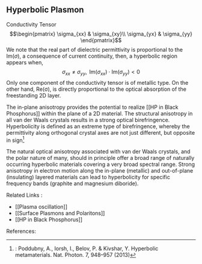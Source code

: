 ## Hyperbolic Plasmon
Conductivity Tensor 
$$\begin{pmatrix}
  \sigma_{xx} & \sigma_{xy}\\ 
  \sigma_{yx} & \sigma_{yy}
\end{pmatrix}$$
We note that the real part of dielectric permittivity is proportional to the $\text{Im}(\sigma)$, a consequence of current continuity, then, a hyperbolic region appears when,
$$\sigma_{xx} \ne \sigma_{yy}, \text{ }\text{Im}(\sigma_{xx}) \cdot \text{Im}(\sigma_{yy}) < 0$$ Only one component of the conductivity tensor is of metallic type. On the other hand, Re(σ), is directly proportional to the optical absorption of the freestanding 2D layer. 

The in-plane anisotropy provides the potential to realize [[HP in Black Phosphorus]] within the plane of a 2D material. The structural anisotropy in all van der Waals crystals results in a strong optical birefringence. Hyperbolicity is defined as an extreme type of birefringence, whereby the permittivity along orthogonal crystal axes are not just different, but opposite in sign[^1]

The natural optical anisotropy associated with van der Waals crystals, and the polar nature of many, should in principle offer a broad range of naturally occurring hyperbolic materials covering a very broad spectral range. Strong anisotropy in electron motion along the in-plane (metallic) and out-of-plane (insulating) layered materials can lead to hyperbolicity for specific frequency bands (graphite and magnesium diboride). 

Related Links : 
- [[Plasma oscillation]]
- [[Surface Plasmons and Polaritons]]
- [[HP in Black Phosphorus]]

References: 

[^1]: : Poddubny, A., Iorsh, I., Belov, P. & Kivshar, Y. Hyperbolic metamaterials. Nat. Photon. 7, 948–957 (2013)

